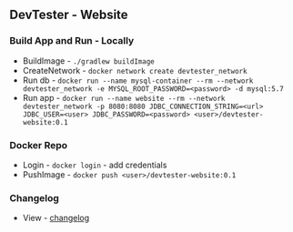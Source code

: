 ## DevTester - Website

### Build App and Run - Locally
* BuildImage - `./gradlew buildImage`
* CreateNetwork - `docker network create devtester_network`
* Run db - `docker run --name mysql-container --rm --network devtester_network -e MYSQL_ROOT_PASSWORD=<password> -d mysql:5.7`
* Run app - `docker run --name website --rm --network devtester_network -p 8080:8080 JDBC_CONNECTION_STRING=<url> JDBC_USER=<user> JDBC_PASSWORD=<password> <user>/devtester-website:0.1`
    
### Docker Repo
* Login - `docker login` - add credentials
* PushImage - `docker push <user>/devtester-website:0.1`

### Changelog
- View - [changelog](https://devtester.ro/about#changelog)
